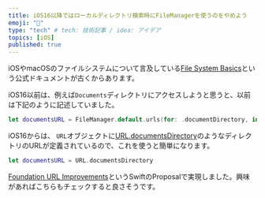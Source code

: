 ```yaml
---
title: iOS16以降ではローカルディレクトリ検索時にFileManagerを使うのをやめよう
emoji: "📝"
type: "tech" # tech: 技術記事 / idea: アイデア
topics: [iOS]
published: true
---
```


iOSやmacOSのファイルシステムについて言及している[File System Basics](https://developer.apple.com/library/archive/documentation/FileManagement/Conceptual/FileSystemProgrammingGuide/FileSystemOverview/FileSystemOverview.html)という公式ドキュメントが古くからあります。

iOS16以前は、例えば`Documents`ディレクトリにアクセスしようと思うと、以前は下記のように記述していました。
```swift
let documentsURL = FileManager.default.urls(for: .documentDirectory, in: .userDomainMask).first!
```

iOS16からは、 `URL`オブジェクトに[URL.documentsDirectory](https://developer.apple.com/documentation/foundation/url/3988456-documentsdirectory)のようなディレクトリのURLが定義されているので、これを使うと簡単になります。

```swift
let documentsURL = URL.documentsDirectory
```

[Foundation URL Improvements](https://forums.swift.org/t/foundation-url-improvements/54057#common-directories-as-static-url-properties-6)というSwiftのProposalで実現しました。興味があればこちらもチェックすると良さそうです。